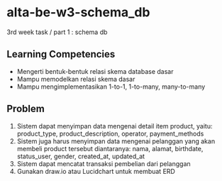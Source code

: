 # alta-be-w3-schema_db
3rd week task / part 1 : schema db

## Learning Competencies
* Mengerti bentuk-bentuk relasi skema database dasar
* Mampu memodelkan relasi skema dasar
* Mampu mengimplementasikan 1-to-1, 1-to-many, many-to-many

## Problem
1. Sistem dapat menyimpan data mengenai detail item product, yaitu: product_type, product_description, operator, payment_methods
2. Sistem juga harus menyimpan data mengenai pelanggan yang akan membeli product tersebut diantaranya: nama, alamat, birthdate, status_user, gender, created_at, updated_at
3. Sistem dapat mencatat transaksi pembelian dari pelanggan
4. Gunakan draw.io atau Lucidchart untuk membuat ERD
